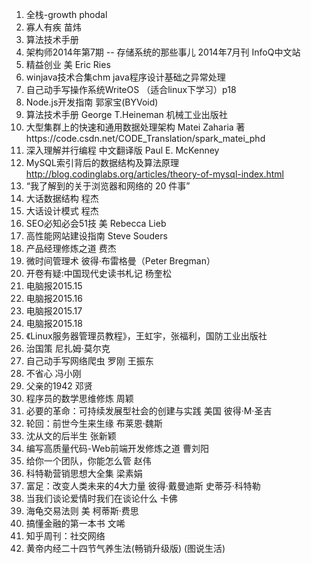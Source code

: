 1. 全栈-growth phodal
2. 寡人有疾 苗炜
3. 算法技术手册
4. 架构师2014年第7期 -- 存储系统的那些事儿 2014年7月刊 InfoQ中文站
5. 精益创业 美 Eric Ries
6. winjava技术合集chm java程序设计基础之异常处理
7. 自己动手写操作系统WriteOS （适合linux下学习）p18
8. Node.js开发指南 郭家宝(BYVoid)
9. 算法技术手册 George T.Heineman 机械工业出版社
10. 大型集群上的快速和通用数据处理架构  Matei Zaharia 著https://code.csdn.net/CODE_Translation/spark_matei_phd
11. 深入理解并行编程 中文翻译版 Paul E. McKenney
12. MySQL索引背后的数据结构及算法原理 http://blog.codinglabs.org/articles/theory-of-mysql-index.html
13. “我了解到的关于浏览器和网络的 20 件事”
14. 大话数据结构 程杰
15. 大话设计模式 程杰
16. SEO必知必会51技 美 Rebecca Lieb
17. 高性能网站建设指南 Steve Souders
18. 产品经理修炼之道 费杰
19. 微时间管理术 彼得·布雷格曼（Peter Bregman）
20. 开卷有疑:中国现代史读书札记 杨奎松
21. 电脑报2015.15
22. 电脑报2015.16
23. 电脑报2015.17
24. 电脑报2015.18
25. 《Linux服务器管理员教程》，王虹宇，张福利，国防工业出版社
26. 治国策 尼扎姆·莫尔克
27. 自己动手写网络爬虫 罗刚 王振东
28. 不省心 冯小刚
29. 父亲的1942 邓贤
30. 程序员的数学思维修炼 周颖
31. 必要的革命：可持续发展型社会的创建与实践 美国 彼得·M·圣吉
32. 轮回：前世今生来生缘 布莱恩·魏斯
33. 沈从文的后半生 张新颖
34. 编写高质量代码-Web前端开发修炼之道 曹刘阳
34. 给你一个团队，你能怎么管 赵伟
35. 科特勒营销思想大全集 梁素娟
36. 富足：改变人类未来的4大力量 彼得·戴曼迪斯 史蒂芬·科特勒
37. 当我们谈论爱情时我们在谈论什么 卡佛
38. 海龟交易法则 美 柯蒂斯·费思
39. 搞懂金融的第一本书 文唏
40. 知乎周刊：社交网络
41. 黄帝内经二十四节气养生法(畅销升级版) (图说生活)
